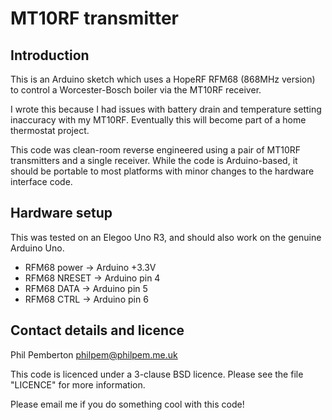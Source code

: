 # MT10RF transmitter

## Introduction

This is an Arduino sketch which uses a HopeRF RFM68 (868MHz version) to control a Worcester-Bosch boiler via the MT10RF receiver.

I wrote this because I had issues with battery drain and temperature setting inaccuracy with my MT10RF. Eventually this will become part of a home thermostat project.

This code was clean-room reverse engineered using a pair of MT10RF transmitters and a single receiver. While the code is Arduino-based, it should be portable to most platforms with minor changes to the hardware interface code.

## Hardware setup

This was tested on an Elegoo Uno R3, and should also work on the genuine Arduino Uno.

  * RFM68 power -> Arduino +3.3V
  * RFM68 NRESET -> Arduino pin 4
  * RFM68 DATA -> Arduino pin 5
  * RFM68 CTRL -> Arduino pin 6

## Contact details and licence

Phil Pemberton <philpem@philpem.me.uk>

This code is licenced under a 3-clause BSD licence. Please see the file "LICENCE" for more information.

Please email me if you do something cool with this code!
